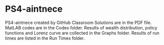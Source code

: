 # PS4-aintnece
PS4-aintnece created by GitHub Classroom
Solutions are in the PDF file.
MatLAB codes are in the Codes folder.
Results of wealth distribution, policy functions and Lorenz curve are collected in the Graphs folder.
Results of run times are listed in the Run Times folder.
